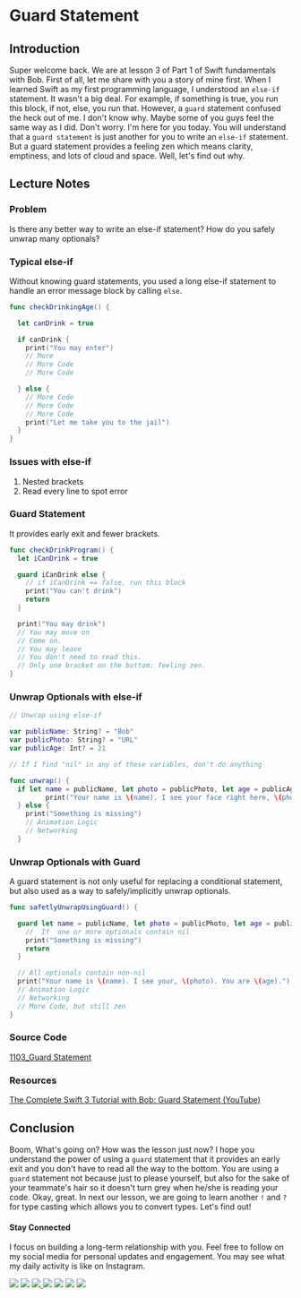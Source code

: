 # Guard Statement
## Introduction
Super welcome back. We are at lesson 3 of Part 1 of Swift fundamentals with Bob. First of all, let me share with you a story of mine first. When I learned Swift as my first programming language,  I understood  an `else-if` statement. It wasn't a big deal. For example, if something is true, you run this block, if not, else, you run that. However, a `guard` statement confused the heck out of me. I don't know why. Maybe some of you guys feel the same way as I did. Don't worry. I'm here for you today. You will understand that a `guard statement` is just another for you to write an `else-if` statement. But a guard statement provides a feeling zen which means clarity, emptiness, and lots of cloud and space. Well, let's find out why.

## Lecture Notes

### Problem
Is there any better way to write an else-if statement? How do you safely unwrap many optionals?

### Typical else-if
Without knowing guard statements, you used a long else-if statement to handle an error message block by calling `else`.

```swift
func checkDrinkingAge() {

  let canDrink = true

  if canDrink {
    print("You may enter")
    // More
    // More Code
    // More Code

  } else {
    // More Code
    // More Code
    // More Code
    print("Let me take you to the jail")
  }
}
```

### Issues with else-if
1.  Nested brackets
2.  Read every line to spot error

### Guard Statement
It provides early exit and fewer brackets.

```swift
func checkDrinkProgram() {
  let iCanDrink = true

  guard iCanDrink else {
    // if iCanDrink == false, run this block
    print("You can't drink")
    return
  }

  print("You may drink")
  // You may move on
  // Come on.
  // You may leave
  // You don't need to read this.
  // Only one bracket on the bottom: feeling zen.
}
```


### Unwrap Optionals with else-if

```swift
// Unwrap using else-if

var publicName: String? = "Bob"
var publicPhoto: String? = "URL"
var publicAge: Int? = 21

// If I find "nil" in any of these variables, don't do anything

func unwrap() {
  if let name = publicName, let photo = publicPhoto, let age = publicAge {
         print("Your name is \(name). I see your face right here, \(photo), you are \(age)")
  } else {
    print("Something is missing")
    // Animation Logic
    // Networking
  }

```

### Unwrap Optionals with Guard
A guard statement is not only useful for replacing a conditional statement, but also used as a way to safely/implicitly unwrap optionals.

```swift
func safetlyUnwrapUsingGuard() {

  guard let name = publicName, let photo = publicPhoto, let age = publicAge else {
    //  If  one or more optionals contain nil
    print("Something is missing")
    return
  }

  // All optionals contain non-nil
  print("Your name is \(name). I see your, \(photo). You are \(age).")
  // Animation Logic
  // Networking
  // More Code, but still zen
}
```

### Source Code
[1103_Guard Statement](https://www.dropbox.com/sh/locish5028pi9vh/AAD2ZnHDhOHdy8ArFspUO219a?dl=0)

### Resources
[The Complete Swift 3 Tutorial with Bob: Guard Statement (YouTube)](https://www.youtube.com/watch?v=oeUYGNLqqqg)

## Conclusion
Boom, What's going on? How was the lesson just now? I hope you understand the power of using a `guard` statement that it provides an early exit and you don't have to read all the way to the bottom. You are using a `guard` statement not because just to please yourself, but also for the sake of your teammate's hair so it doesn't turn grey when he/she is reading your code. Okay, great. In next our lesson, we are going to learn another `!` and `?` for type casting which allows you to convert types. Let's find out!

#### Stay Connected
I focus on building a long-term relationship with you. Feel free to follow on my social media for personal updates and engagement. You may see what my daily activity is like on Instagram.  

<p>
<a href="http://bobthedeveloper.io"><img src="https://img.shields.io/badge/Personal-Website-333333.svg"></a>
<a href="https://facebook.com/bobthedeveloper"><img src="https://img.shields.io/badge/Facebook-Like-3B5998.svg"></a> <a href="https://youtube.com/bobthedeveloper"><img src="https://img.shields.io/badge/YouTube-Subscribe-CE1312.svg"</a> <a href="https://twitter.com/bobleesj"><img src="https://img.shields.io/badge/Twitter-Follow-55ACEE.svg"></a> <a href="https://instagram.com/bobthedev
"><img src="https://img.shields.io/badge/Instagram-Follow-BB2F92.svg"></a> <a href="https://linkedin.com/in/bobleesj"><img src= "https://img.shields.io/badge/LinkedIn-Connect-0077B5.svg"></a>
<a href="https://medium.com/@bobleesj"><img src="https://img.shields.io/badge/Medium-Read-00AB6C.svg"/></a>
</p>
